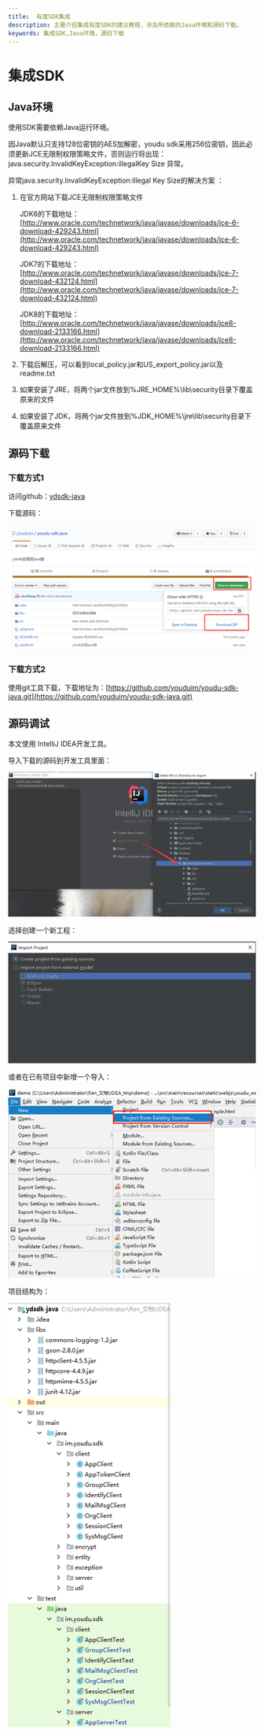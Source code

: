 ```yaml
---
title:  有度SDK集成
description: 主要介绍集成有度SDK的建议教程，涉及所依赖的Java环境和源码下载。
keywords: 集成SDK,Java环境，源码下载
---
```


# 集成SDK

## Java环境

使用SDK需要依赖Java运行环境。

因Java默认只支持128位密钥的AES加解密，youdu sdk采用256位密钥，因此必须更新JCE无限制权限策略文件，否则运行将出现：java.security.InvalidKeyException:illegalKey Size 异常。

异常java.security.InvalidKeyException:illegal Key Size的解决方案 ：

1. 在官方网站下载JCE无限制权限策略文件

   JDK6的下载地址：
   [http://www.oracle.com/technetwork/java/javase/downloads/jce-6-download-429243.html](http://www.oracle.com/technetwork/java/javase/downloads/jce-6-download-429243.html)
   
   JDK7的下载地址：
   [http://www.oracle.com/technetwork/java/javase/downloads/jce-7-download-432124.html](http://www.oracle.com/technetwork/java/javase/downloads/jce-7-download-432124.html)
   
   JDK8的下载地址：
   [http://www.oracle.com/technetwork/java/javase/downloads/jce8-download-2133166.html](http://www.oracle.com/technetwork/java/javase/downloads/jce8-download-2133166.html)

2. 下载后解压，可以看到local_policy.jar和US_export_policy.jar以及readme.txt
3. 如果安装了JRE，将两个jar文件放到%JRE_HOME%\lib\security目录下覆盖原来的文件
4. 如果安装了JDK，将两个jar文件放到%JDK_HOME%\jre\lib\security目录下覆盖原来文件

## 源码下载

### 下载方式1

访问github：[ydsdk-java](https://github.com/youduim/ydsdk-java)

下载源码：

![a01_00002](./res/a01_00002/a01_00002_001.png)

### 下载方式2

使用git工具下载，下载地址为：[https://github.com/youduim/youdu-sdk-java.git](https://github.com/youduim/youdu-sdk-java.git)

## 源码调试

本文使用 IntelliJ IDEA开发工具。

导入下载的源码到开发工具里面：

![a01_00002](./res/a01_00002/a01_00002_002.png)

选择创建一个新工程：

![a01_00002](./res/a01_00002/a01_00002_003.png)

或者在已有项目中新增一个导入：

![a01_00002](./res/a01_00002/a01_00002_004.png)

项目结构为：

![a01_00002](./res/a01_00002/a01_00002_005.png)